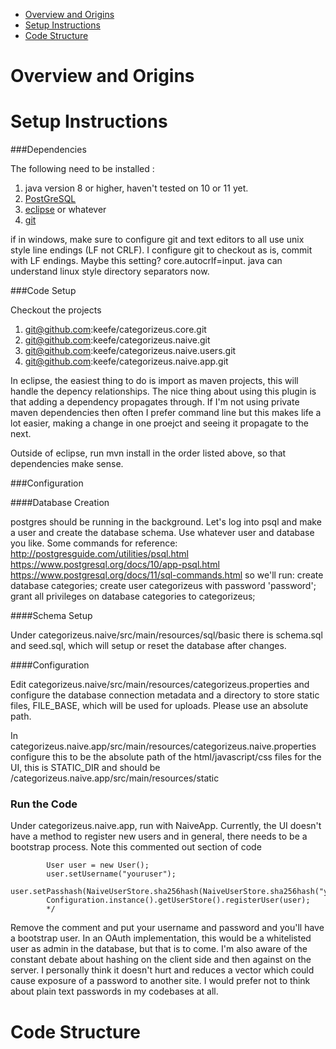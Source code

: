 * [Overview and Origins](#overview-and-origins)
* [Setup Instructions](#setup-instructions)
* [Code Structure](#code-structure)

# Overview and Origins 



# Setup Instructions

###Dependencies

The following need to be installed : 

1. java version 8 or higher, haven't tested on 10 or 11 yet. 
2. [PostGreSQL](https://www.postgresql.org/)
3. [eclipse](https://www.eclipse.org/) or whatever
4. [git](https://git-scm.com/downloads)

if in windows, make sure to configure git and text editors to all use unix style line endings (LF not CRLF). I configure git to checkout as is, commit with LF endings. 
Maybe this setting? core.autocrlf=input. java can understand linux style directory separators now. 

###Code Setup

Checkout the projects

1. git@github.com:keefe/categorizeus.core.git
2. git@github.com:keefe/categorizeus.naive.git
3. git@github.com:keefe/categorizeus.naive.users.git
4. git@github.com:keefe/categorizeus.naive.app.git

In eclipse, the easiest thing to do is import as maven projects, this will handle the depency relationships. The nice thing about using this plugin is that adding a dependency propagates through. If I'm not using private maven dependencies then often I prefer command line but this makes life a lot easier, making a change in one proejct and seeing it propagate to the next. 

Outside of eclipse, run mvn install in the order listed above, so that dependencies make sense. 

###Configuration

####Database Creation

postgres should be running in the background. Let's log into psql and make a user and create the database schema.
Use whatever user and database you like. 
Some commands for reference:
  http://postgresguide.com/utilities/psql.html
  https://www.postgresql.org/docs/10/app-psql.html
  https://www.postgresql.org/docs/11/sql-commands.html
so we'll run:
  create database categories;
  create user categorizeus with password 'password';
  grant all privileges on database categories to categorizeus;
  
####Schema Setup

Under categorizeus.naive/src/main/resources/sql/basic there is schema.sql and seed.sql, which will setup or reset the database after changes. 

####Configuration 

Edit categorizeus.naive/src/main/resources/categorizeus.properties and configure the database connection metadata and a directory to store static files, FILE_BASE, which will be used for uploads. Please use an absolute path. 

In categorizeus.naive.app/src/main/resources/categorizeus.naive.properties configure this to be the absolute path of the html/javascript/css files for the UI, this is STATIC_DIR and should be <project base>/categorizeus.naive.app/src/main/resources/static

### Run the Code

Under categorizeus.naive.app, run with NaiveApp. Currently, the UI doesn't have a method to register new users and in general, there needs to be a bootstrap process. Note this commented out section of code

```		/*
		User user = new User();
		user.setUsername("youruser");
		user.setPasshash(NaiveUserStore.sha256hash(NaiveUserStore.sha256hash("yourpassword")));
		Configuration.instance().getUserStore().registerUser(user);
		*/
```
Remove the comment and put your username and password and you'll have a bootstrap user. In an OAuth implementation, this would be a whitelisted user as admin in the database, but that is to come. I'm also aware of the constant debate about hashing on the client side and then against on the server. I personally think it doesn't hurt and reduces a vector which could cause exposure of a password to another site. I would prefer not to think about plain text passwords in my codebases at all. 

# Code Structure

